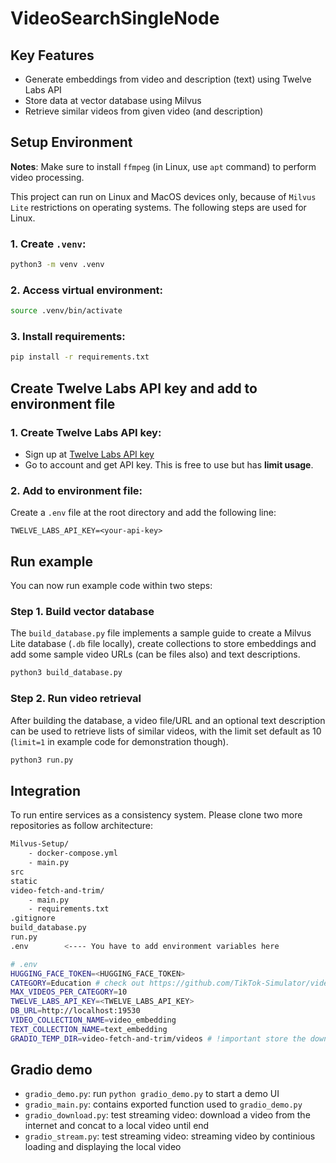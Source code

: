 # VideoSearchSingleNode

## Key Features
- Generate embeddings from video and description (text) using Twelve Labs API
- Store data at vector database using Milvus
- Retrieve similar videos from given video (and description)

## Setup Environment

**Notes**: Make sure to install `ffmpeg`  (in Linux, use `apt` command) to perform video processing.

This project can run on Linux and MacOS devices only, because of `Milvus Lite` restrictions on operating systems. The following steps are used for Linux.

### 1. Create `.venv`:
```bash
python3 -m venv .venv
```

### 2. Access virtual environment:
```bash
source .venv/bin/activate
```

### 3. Install requirements:
```bash
pip install -r requirements.txt
```

## Create Twelve Labs API key and add to environment file

### 1. Create Twelve Labs API key:
- Sign up at [Twelve Labs API key](https://playground.twelvelabs.io/)
- Go to account and get API key. This is free to use but has **limit usage**.

### 2. Add to environment file:

Create a `.env` file at the root directory and add the following line:
```
TWELVE_LABS_API_KEY=<your-api-key>
```

## Run example

You can now run example code within two steps:

### Step 1. Build vector database

The `build_database.py` file implements a sample guide to create a Milvus Lite database (`.db` file locally), create collections to store embeddings and add some sample video URLs (can be files also) and text descriptions.

```bash
python3 build_database.py
```

### Step 2. Run video retrieval

After building the database, a video file/URL and an optional text description can be used to retrieve lists of similar videos, with the limit set default as 10 (`limit=1` in example code for demonstration though).

```bash 
python3 run.py
```

## Integration
To run entire services as a consistency system. Please clone two more repositories as follow architecture:
```bash
Milvus-Setup/
    - docker-compose.yml
    - main.py
src
static
video-fetch-and-trim/
    - main.py
    - requirements.txt
.gitignore
build_database.py
run.py
.env        <---- You have to add environment variables here
```

```bash
# .env
HUGGING_FACE_TOKEN=<HUGGING_FACE_TOKEN>
CATEGORY=Education # check out https://github.com/TikTok-Simulator/video-fetch-and-trim?tab=readme-ov-file#list-of-categories
MAX_VIDEOS_PER_CATEGORY=10
TWELVE_LABS_API_KEY=<TWELVE_LABS_API_KEY>
DB_URL=http://localhost:19530
VIDEO_COLLECTION_NAME=video_embedding
TEXT_COLLECTION_NAME=text_embedding
GRADIO_TEMP_DIR=video-fetch-and-trim/videos # !important store the downloaded video from internet url
```

## Gradio demo
- `gradio_demo.py`: run `python gradio_demo.py` to start a demo UI 
- `gradio_main.py`: contains exported function used to `gradio_demo.py`
- `gradio_download.py`: test streaming video: download a video from the internet and concat to a local video until end
- `gradio_stream.py`: test streaming video: streaming video by continious loading and displaying the local video